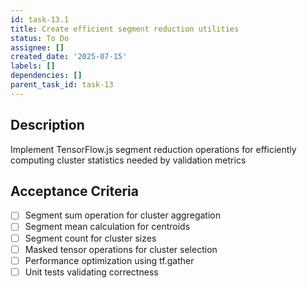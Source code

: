 ```yaml
---
id: task-13.1
title: Create efficient segment reduction utilities
status: To Do
assignee: []
created_date: '2025-07-15'
labels: []
dependencies: []
parent_task_id: task-13
---
```


## Description

Implement TensorFlow.js segment reduction operations for efficiently computing cluster statistics needed by validation metrics

## Acceptance Criteria

- [ ] Segment sum operation for cluster aggregation
- [ ] Segment mean calculation for centroids
- [ ] Segment count for cluster sizes
- [ ] Masked tensor operations for cluster selection
- [ ] Performance optimization using tf.gather
- [ ] Unit tests validating correctness
